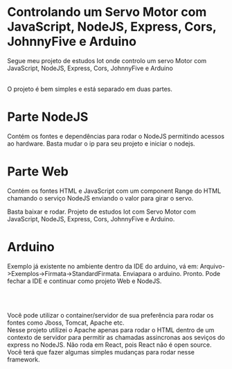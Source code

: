# Controlando um Servo Motor com JavaScript, NodeJS, Express, Cors, JohnnyFive e Arduino

Segue meu projeto de estudos Iot onde controlo um servo Motor com JavaScript, NodeJS, Express, Cors, JohnnyFive e Arduino

<br />
O projeto é bem simples e está separado em duas partes. 

# Parte NodeJS

Contém os fontes e dependências para rodar o NodeJS permitindo acessos ao hardware. Basta mudar o ip para seu projeto e iniciar o nodejs.

# Parte Web

Contém os fontes HTML e JavaScript com um component Range do HTML chamando o serviço NodeJS enviando o valor para girar o servo. 

Basta baixar e rodar. Projeto de estudos Iot com Servo Motor com JavaScript, NodeJS, Express, Cors, JohnnyFive e Arduino. 

# Arduino

Exemplo já existente no ambiente dentro da IDE do arduino, vá em: Arquivo->Exemplos->Firmata->StandardFirmata. Enviapara o arduino. Pronto. Pode fechar a IDE e continuar como projeto Web e NodeJS. 


<br /><br />

Você pode utilizar o container/servidor de sua preferência para rodar os fontes como Jboss, Tomcat, Apache etc. <br />
Nesse projeto utilizei o Apache apenas para rodar o HTML dentro de um contexto de servidor para permitir as chamadas assincronas aos seviços do express no NodeJS. Não roda em React, pois React não é open source. Você terá que fazer algumas simples mudanças para rodar nesse framework. 







